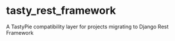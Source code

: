 tasty_rest_framework
====================

A TastyPie compatibility layer for projects migrating to Django Rest Framework
